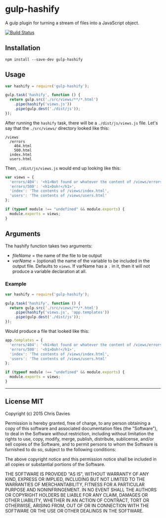 # gulp-hashify

A gulp plugin for turning a stream of files into a JavaScript object.

[![Build Status](https://travis-ci.org/chrisdavies/gulp-hashify.svg?branch=master)](https://travis-ci.org/chrisdavies/gulp-hashify)

## Installation

```
npm install --save-dev gulp-hashify
```

## Usage

```javascript
var hashify = require('gulp-hashify');

gulp.task('hashify', function () {
  return gulp.src('./src/views/**/*.html')
    .pipe(hashify('views.js'))
    .pipe(gulp.dest('./dist/js'));
});
```

After running the `hashify` task, there will be a `./dist/js/views.js` file. Let's say that the
`./src/views/` directory looked like this:

```
/views
  /errors
    404.html
    500.html
  index.html
  users.html
```

Then, `./dist/js/views.js` would end up looking like this:

```javascript
var views = {
  'errors/404': '<h1>Not found or whatever the content of /views/errors/404.html was</h1>',
  'errors/500': '<h1>Doh!</h1>',
  'index': 'The contents of /views/index.html',
  'users': 'The contents of /views/users.html'
};

if (typeof module !== "undefined" && module.exports) { 
  module.exports = views; 
}
```

## Arguments

The hashify function takes two arguments:

- *fileName* = the name of the file to be output
- *varName* = (optional) the name of the variable to be included in the output file. Defaults to `views`. If varName has a `.` in it, then it will not produce a variable declaration at all.

### Example  

```javascript
var hashify = require('gulp-hashify');

gulp.task('hashify', function () {
  return gulp.src('./src/views/**/*.html')
    .pipe(hashify('views.js', 'app.templates'))
    .pipe(gulp.dest('./dist/js'));
});
```

Would produce a file that looked like this:

```javascript
app.templates = {
  'errors/404': '<h1>Not found or whatever the content of /views/errors/404.html was</h1>',
  'errors/500': '<h1>Doh!</h1>',
  'index': 'The contents of /views/index.html',
  'users': 'The contents of /views/users.html'
};

if (typeof module !== "undefined" && module.exports) { 
  module.exports = views; 
}
```

---

## License MIT

Copyright (c) 2015 Chris Davies

Permission is hereby granted, free of charge, to any person obtaining a copy of this software and associated documentation files (the "Software"), to deal in the Software without restriction, including without limitation the rights to use, copy, modify, merge, publish, distribute, sublicense, and/or sell copies of the Software, and to permit persons to whom the Software is furnished to do so, subject to the following conditions:

The above copyright notice and this permission notice shall be included in all copies or substantial portions of the Software.

THE SOFTWARE IS PROVIDED "AS IS", WITHOUT WARRANTY OF ANY KIND, EXPRESS OR IMPLIED, INCLUDING BUT NOT LIMITED TO THE WARRANTIES OF MERCHANTABILITY, FITNESS FOR A PARTICULAR PURPOSE AND NONINFRINGEMENT. IN NO EVENT SHALL THE AUTHORS OR COPYRIGHT HOLDERS BE LIABLE FOR ANY CLAIM, DAMAGES OR OTHER LIABILITY, WHETHER IN AN ACTION OF CONTRACT, TORT OR OTHERWISE, ARISING FROM, OUT OF OR IN CONNECTION WITH THE SOFTWARE OR THE USE OR OTHER DEALINGS IN THE SOFTWARE.